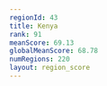 ```yaml
---
regionId: 43
title: Kenya
rank: 91
meanScore: 69.13
globalMeanScore: 68.78
numRegions: 220
layout: region_score
---
```

